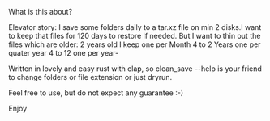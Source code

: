 What is this about?

Elevator story:
I save some folders daily to a tar.xz file on min 2 disks.I want to keep that files for  120 days to restore if needed. But I want to thin out the files which are older:
2 years old I keep one per Month
4 to 2 Years one per quater year
4 to 12 one per year-

Written in lovely and easy rust with clap, so clean_save --help is your friend to change folders or file extension or just dryrun.

Feel free to use, but do not expect any guarantee :-)

Enjoy
